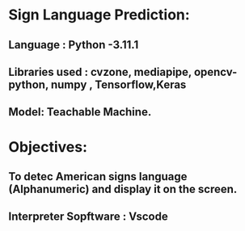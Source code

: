 # Sign Language Prediction:
## Language : Python -3.11.1
## Libraries used : cvzone, mediapipe, opencv-python, numpy , Tensorflow,Keras 
## Model: Teachable Machine.

# Objectives: 
## To detec American signs language (Alphanumeric) and display it on the screen.

## Interpreter Sopftware : Vscode 
